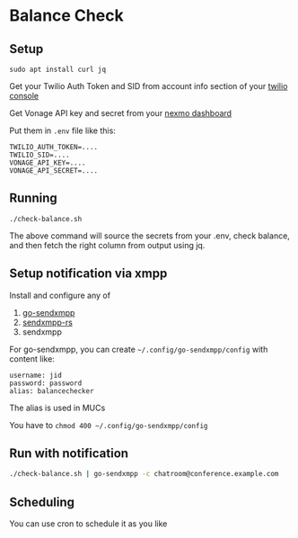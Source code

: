 # Balance Check

## Setup

```
sudo apt install curl jq
```

Get your Twilio Auth Token and SID from account info section of your [twilio console](https://console.twilio.com/)

Get Vonage API key and secret from your [nexmo dashboard](https://dashboard.nexmo.com/)

Put them in `.env` file like this:

```
TWILIO_AUTH_TOKEN=....
TWILIO_SID=....
VONAGE_API_KEY=....
VONAGE_API_SECRET=....
```

## Running

```
./check-balance.sh
```

The above command will source the secrets from your .env, check balance, and then fetch the right column from output using jq.

## Setup notification via xmpp

Install and configure any of

1. [go-sendxmpp](https://salsa.debian.org/mdosch/go-sendxmpp)
2. [sendxmpp-rs](https://github.com/moparisthebest/sendxmpp-rs)
3. sendxmpp


For go-sendxmpp, you can create `~/.config/go-sendxmpp/config` with content like:

```
username: jid
password: password
alias: balancechecker
```

The alias is used in MUCs

You have to `chmod 400 ~/.config/go-sendxmpp/config`

## Run with notification

```bash
./check-balance.sh | go-sendxmpp -c chatroom@conference.example.com
```

## Scheduling

You can use cron to schedule it as you like
